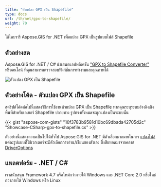 ```yaml
---
title: "ตัวแปลง GPX เป็น Shapefile"
type: docs
url: /th/net/gpx-to-shapefile/
weight: 70
---
```


ใช้ไลบรารี Aspose.GIS for .NET เพื่อแปลง GPX เป็นรูปแบบไฟล์ Shapefile

## **ตัวอย่างสด**

Aspose.GIS for .NET / C# นำเสนอแอปพลิเคชัน ["GPX to Shapefile Converter"](https://products.aspose.app/gis/conversion/gpx-to-shapefile) ฟรีออนไลน์ ที่คุณสามารถตรวจสอบฟังก์ชันการทำงานและคุณภาพได้

![ตัวแปลง GPX เป็น Shapefile](conversion.png)

## **ตัวอย่างโค้ด - ตัวแปลง GPX เป็น Shapefile**

สคริปต์โค้ดต่อไปนี้แสดงวิธีการใช้งานตัวแปลง GPX เป็น Shapefile หากคุณระบุระบบอ้างอิงเชิงพื้นที่สำหรับเลเยอร์ Shapefile ปลายทาง รูปทรงทั้งหมดจะถูกแปลงเป็นระบบนั้น

{{< gist "aspose-com-gists" "10f3783b9581d10bc69dbada42705d2c" "Showcase-CSharp-gpx-to-shapefile.cs" >}}

ตัวอย่างนี้แสดงความเป็นไปได้ทั่วไป Aspose.GIS for .NET มีตัวเลือกมากมายในการ [แปลงไฟล์](https://docs.aspose.com/gis/net/vector-layers/) แต่ละรูปแบบที่ใช้เวกเตอร์จะมีตัวเลือกการอ่าน/เขียนของตัวเอง ซึ่งสืบทอดมาจากคลาส [DriverOptions](https://reference.aspose.com/gis/net/aspose.gis/driveroptions)

## **แพลตฟอร์ม - .NET / C#**

เราสนับสนุน Framework 4.7 หรือใหม่กว่าภายใต้ Windows และ .NET Core 2.0 หรือใหม่กว่าภายใต้ Windows หรือ Linux
